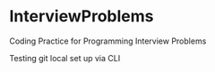 InterviewProblems
=================

Coding Practice for Programming Interview Problems

Testing git local set up via CLI
